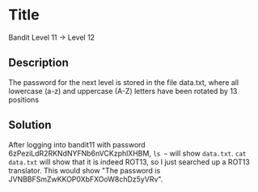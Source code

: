 # Title
Bandit Level 11 → Level 12

## Description
The password for the next level is stored in the file data.txt, where all lowercase (a-z) and uppercase (A-Z) letters have been rotated by 13 positions

## Solution
After logging into bandit11 with password 6zPeziLdR2RKNdNYFNb6nVCKzphlXHBM, `ls ~` will show `data.txt`. `cat data.txt` will show that it is indeed ROT13, so I just searched up a ROT13 translator. This would show "The password is JVNBBFSmZwKKOP0XbFXOoW8chDz5yVRv".
